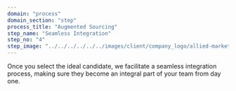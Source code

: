```yaml
---
domain: "process"
domain_section: "step"
process_title: "Augmented Sourcing"
step_name: "Seamless Integration"
step_no: "4"
step_image: "../../../../../../images/client/company_logo/allied-marketing.png"
---
```


Once you select the ideal candidate, we facilitate a seamless integration process, making sure they become an integral part of your team from day one.
